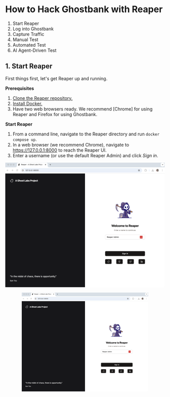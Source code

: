 # How to Hack Ghostbank with Reaper

1. Start Reaper
2. Log into Ghostbank
3. Capture Traffic
4. Manual Test
5. Automated Test
6. AI Agent-Driven Test

## 1. Start Reaper
First things first, let's get Reaper up and running.

**Prerequisites**
1. [Clone the Reaper repository.](https://docs.github.com/en/desktop/adding-and-cloning-repositories/cloning-a-repository-from-github-to-github-desktop)
2. [Install Docker.](https://docs.docker.com/engine/install/)
3. Have two web browsers ready. We recommend [Chrome] for using Reaper and Firefox for using Ghostbank.

**Start Reaper**
1. From a command line, navigate to the Reaper directory and run `docker compose up`. 
2. In a web browser (we recommend Chrome), navigate to https://127.0.0.1:8000 to reach the Reaper UI.
3. Enter a username (or use the default Reaper Admin) and click *Sign in*.

![Reaper Login Page](/docs/img/reaper_login.png)

<p align="center"><img src="/docs/img/reaper_login.png" width="400" /></p>